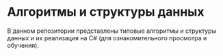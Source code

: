 # Алгоритмы и структуры данных

В данном репозитории представлены типовые алгоритмы и структуры данных и их реализация на C# (для ознакомительного просмотра и обучения).

